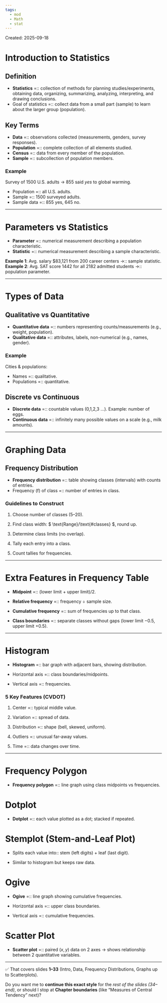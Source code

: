 ```yaml
---
tags:
  - mod
  - Math
  - stat
---
```

Created: 2025-09-18

# Introduction to Statistics

## Definition
- **Statistics** =:: collection of methods for planning studies/experiments, obtaining data, organizing, summarizing, analyzing, interpreting, and drawing conclusions.
- Goal of statistics =:: collect data from a small part (sample) to learn about the larger group (population).
    

## Key Terms
- **Data** =:: observations collected (measurements, genders, survey responses).
- **Population** =:: complete collection of all elements studied.
- **Census** =:: data from every member of the population.
- **Sample** =:: subcollection of population members.

### Example
Survey of 1500 U.S. adults → 855 said _yes_ to global warming.
- Population =:: all U.S. adults.
- Sample =:: 1500 surveyed adults.
- Sample data =:: 855 yes, 645 no.

---

# Parameters vs Statistics

- **Parameter** =:: numerical measurement describing a population characteristic.
- **Statistic** =:: numerical measurement describing a sample characteristic.

**Example 1**: Avg. salary $83,121 from 200 career centers →:: sample statistic.  
**Example 2**: Avg. SAT score 1442 for all 2182 admitted students →:: population parameter.

---

# Types of Data

## Qualitative vs Quantitative
- **Quantitative data** =:: numbers representing counts/measurements (e.g., weight, population).
- **Qualitative data** =:: attributes, labels, non-numerical (e.g., names, gender).

### Example
Cities & populations:
- Names =:: qualitative.
- Populations =:: quantitative.

## Discrete vs Continuous
- **Discrete data** =:: countable values (0,1,2,3 …). Example: number of eggs.
- **Continuous data** =:: infinitely many possible values on a scale (e.g., milk amounts).

---

# Graphing Data

## Frequency Distribution
- **Frequency distribution** =:: table showing classes (intervals) with counts of entries.
- Frequency (f) of class =:: number of entries in class.

### Guidelines to Construct

1. Choose number of classes (5–20).
    
2. Find class width: $ \text{Range}/\text{#classes} $, round up.
    
3. Determine class limits (no overlap).
    
4. Tally each entry into a class.
    
5. Count tallies for frequencies.
    

---

# Extra Features in Frequency Table

- **Midpoint** =:: (lower limit + upper limit)/2.
    
- **Relative frequency** =:: frequency ÷ sample size.
    
- **Cumulative frequency** =:: sum of frequencies up to that class.
    
- **Class boundaries** =:: separate classes without gaps (lower limit −0.5, upper limit +0.5).
    

---

# Histogram

- **Histogram** =:: bar graph with adjacent bars, showing distribution.
    
- Horizontal axis =:: class boundaries/midpoints.
    
- Vertical axis =:: frequencies.
    

### 5 Key Features (CVDOT)

1. Center =:: typical middle value.
    
2. Variation =:: spread of data.
    
3. Distribution =:: shape (bell, skewed, uniform).
    
4. Outliers =:: unusual far-away values.
    
5. Time =:: data changes over time.
    

---

# Frequency Polygon

- **Frequency polygon** =:: line graph using class midpoints vs frequencies.
    

# Dotplot

- **Dotplot** =:: each value plotted as a dot; stacked if repeated.
    

# Stemplot (Stem-and-Leaf Plot)

- Splits each value into:: stem (left digits) + leaf (last digit).
    
- Similar to histogram but keeps raw data.
    

# Ogive

- **Ogive** =:: line graph showing cumulative frequencies.
    
- Horizontal axis =:: upper class boundaries.
    
- Vertical axis =:: cumulative frequencies.
    

# Scatter Plot

- **Scatter plot** =:: paired $(x,y)$ data on 2 axes → shows relationship between 2 quantitative variables.
    

---

✅ That covers slides **1–33** (Intro, Data, Frequency Distributions, Graphs up to Scatterplots).

Do you want me to **continue this exact style** for the _rest of the slides (34–end)_, or should I stop at **Chapter boundaries** (like “Measures of Central Tendency” next)?